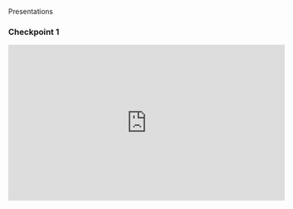 ---
---
Presentations
### Checkpoint 1
<iframe width="560" height="315" src="https://www.youtube.com/embed/2P1c6ZNZulQ?si=IfP8BJ2xhn7WZDPQ" title="YouTube video player" frameborder="0" allow="accelerometer; autoplay; clipboard-write; encrypted-media; gyroscope; picture-in-picture; web-share" allowfullscreen></iframe>

